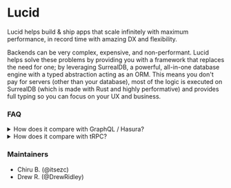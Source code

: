 # Lucid

Lucid helps build & ship apps that scale infinitely with maximum performance, in record time with amazing DX and flexibility.

Backends can be very complex, expensive, and non-performant. Lucid helps solve these problems by providing you with a framework that replaces the need for one; by leveraging SurrealDB, a powerful, all-in-one database engine with a typed abstraction acting as an ORM. This means you don't pay for servers (other than your database), most of the logic is executed on SurrealDB (which is made with Rust and highly performative) and provides full typing so you can focus on your UX and business.


### FAQ
<details>
	<summary>How does it compare with GraphQL / Hasura?</summary>

	With GraphQL you would have to write a backend, unless you are using a service such as Hasura (which is a layer on top of your DB - incurring additional costs) and types would have to be generated on every build, this could lead to runtime issues if not setup properly and there is an overhead for GraphQL, as well as limited functionality that is limited by the GraphQL spec.

	Still, GraphQL can be a great solution and we advice you do your own research to make the right decision.
</details>

<details>
	<summary>How does it compare with tRPC?</summary>

	tRPC is relatively a new library, which limits you by having you write a backend and forces you to use Node on the backend.

	Still, tRPC can be a great solution and we advice you do your own research to make the right decision.
</details>


### Maintainers

- Chiru B. (@itsezc)
- Drew R. (@DrewRidley)
